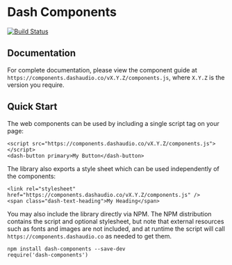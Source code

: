 # Dash Components

[![Build Status](https://travis-ci.org/dashaudio/components.svg?branch=master)](https://travis-ci.org/dashaudio/components)

## Documentation

For complete documentation, please view the component guide at
`https://components.dashaudio.co/vX.Y.Z/components.js`, where `X.Y.Z` is the version you require.

## Quick Start

The web components can be used by including a single script tag on your page:

    <script src="https://components.dashaudio.co/vX.Y.Z/components.js"></script>
    <dash-button primary>My Button</dash-button>

The library also exports a style sheet which can be used independently of the components:

    <link rel="stylesheet" href="https://components.dashaudio.co/vX.Y.Z/components.js" />
    <span class="dash-text-heading">My Heading</span>

You may also include the library directly via NPM. The NPM distribution contains the script and
optional stylesheet, but note that external resources such as fonts and images are not included,
and at runtime the script will call `https://components.dashaudio.co` as needed to get them.

    npm install dash-components --save-dev
    require('dash-components')
